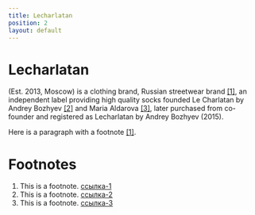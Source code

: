 ```yaml
---
title: Lecharlatan
position: 2
layout: default
---
```


# Lecharlatan

(Est. 2013, Moscow) is a clothing brand, Russian streetwear brand <span id="a1">[[1]](#f1)</span>, an independent label providing high quality socks founded Le Charlatan by Andrey Bozhyev <span id="a2">[[2]](#f2)</span> and Maria Aldarova [[3]](#f3)</span>, later purchased from co-founder and registered as Lecharlatan by Andrey Bozhyev (2015).

Here is a paragraph with a footnote <span id="a1">[[1]](#f1)</span>.

# Footnotes

1. <span id="f1"></span> This is a footnote. [ссылка-1](#a1)
1. <span id="f2"></span> This is a footnote. [ссылка-2](#a2)
1. <span id="f3"></span> This is a footnote. [ссылка-3](#a3)




